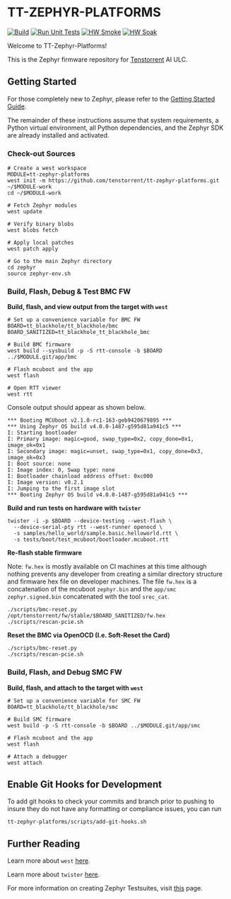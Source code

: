 # TT-ZEPHYR-PLATFORMS

[![Build](https://github.com/tenstorrent/tt-zephyr-platforms/actions/workflows/build-fw.yml/badge.svg?branch=main)](https://github.com/tenstorrent/tt-zephyr-platforms/actions/workflows/build-fw.yml)
[![Run Unit Tests](https://github.com/tenstorrent/tt-zephyr-platforms/actions/workflows/run-unit-tests.yml/badge.svg?branch=main)](https://github.com/tenstorrent/tt-zephyr-platforms/actions/workflows/run-unit-tests.yml)
[![HW Smoke](https://github.com/tenstorrent/tt-zephyr-platforms/actions/workflows/hardware-smoke.yml/badge.svg?branch=main)](https://github.com/tenstorrent/tt-zephyr-platforms/actions/workflows/hardware-smoke.yml)
[![HW Soak](https://github.com/tenstorrent/tt-zephyr-platforms/actions/workflows/hardware-long.yml/badge.svg?branch=main)](https://github.com/tenstorrent/tt-zephyr-platforms/actions/workflows/hardware-long.yml)

Welcome to TT-Zephyr-Platforms!

This is the Zephyr firmware repository for [Tenstorrent](https://tenstorrent.com) AI ULC.

## Getting Started

For those completely new to Zephyr, please refer to the
[Getting Started Guide](https://docs.zephyrproject.org/latest/develop/getting_started/index.html).

The remainder of these instructions assume that system requirements, a Python virtual environment,
all Python dependencies, and the Zephyr SDK are already installed and activated.

### Check-out Sources

```shell
# Create a west workspace
MODULE=tt-zephyr-platforms
west init -m https://github.com/tenstorrent/tt-zephyr-platforms.git ~/$MODULE-work
cd ~/$MODULE-work

# Fetch Zephyr modules
west update

# Verify binary blobs
west blobs fetch

# Apply local patches
west patch apply

# Go to the main Zephyr directory
cd zephyr
source zephyr-env.sh
```

### Build, Flash, Debug & Test BMC FW

**Build, flash, and view output from the target with `west`**
```shell
# Set up a convenience variable for BMC FW
BOARD=tt_blackhole/tt_blackhole/bmc
BOARD_SANITIZED=tt_blackhole_tt_blackhole_bmc

# Build BMC firmware
west build --sysbuild -p -S rtt-console -b $BOARD ../$MODULE.git/app/bmc

# Flash mcuboot and the app
west flash

# Open RTT viewer
west rtt
```

Console output should appear as shown below.
```shell
*** Booting MCUboot v2.1.0-rc1-163-geb9420679895 ***
*** Using Zephyr OS build v4.0.0-1487-g595d81a941c5 ***
I: Starting bootloader
I: Primary image: magic=good, swap_type=0x2, copy_done=0x1, image_ok=0x1
I: Secondary image: magic=unset, swap_type=0x1, copy_done=0x3, image_ok=0x3
I: Boot source: none
I: Image index: 0, Swap type: none
I: Bootloader chainload address offset: 0xc000
I: Image version: v0.2.1
I: Jumping to the first image slot
*** Booting Zephyr OS build v4.0.0-1487-g595d81a941c5 ***
```

**Build and run tests on hardware with `twister`**

```shell
twister -i -p $BOARD --device-testing --west-flash \
  --device-serial-pty rtt --west-runner openocd \
  -s samples/hello_world/sample.basic.helloworld.rtt \
  -s tests/boot/test_mcuboot/bootloader.mcuboot.rtt
```

**Re-flash stable firmware**

Note: `fw.hex` is mostly available on CI machines at this time although nothing prevents any
developer from creating a similar directory structure and firmware hex file on developer machines.
The file `fw.hex` is a concatenation of the mcuboot `zephyr.bin` and the `app/smc`
`zephyr.signed.bin` concatenated with the tool `srec_cat`.

```shell
./scripts/bmc-reset.py /opt/tenstorrent/fw/stable/$BOARD_SANITIZED/fw.hex
./scripts/rescan-pcie.sh
```

**Reset the BMC via OpenOCD (I.e. Soft-Reset the Card)**

```shell
./scripts/bmc-reset.py
./scripts/rescan-pcie.sh
```

### Build, Flash, and Debug SMC FW

**Build, flash, and attach to the target with `west`**

```shell
# Set up a convenience variable for SMC FW
BOARD=tt_blackhole/tt_blackhole/smc

# Build SMC firmware
west build -p -S rtt-console -b $BOARD ../$MODULE.git/app/smc

# Flash mcuboot and the app
west flash

# Attach a debugger
west attach
```

## Enable Git Hooks for Development

To add git hooks to check your commits and branch prior to pushing to insure
they do not have any formatting or compliance issues, you can run

```shell
tt-zephyr-platforms/scripts/add-git-hooks.sh
```

## Further Reading

Learn more about `west`
[here](https://docs.zephyrproject.org/latest/develop/west/index.html).

Learn more about `twister`
[here](https://docs.zephyrproject.org/latest/develop/test/twister.html).

For more information on creating Zephyr Testsuites, visit
[this](https://docs.zephyrproject.org/latest/develop/test/ztest.html) page.
